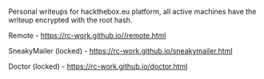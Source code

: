 Personal writeups for hackthebox.eu platform, all active machines have the writeup encrypted with the root hash.

Remote -
https://rc-work.github.io//remote.html    

SneakyMailer (locked) - 
https://rc-work.github.io/sneakymailer.html   

Doctor (locked) -
https://rc-work.github.io/doctor.html
